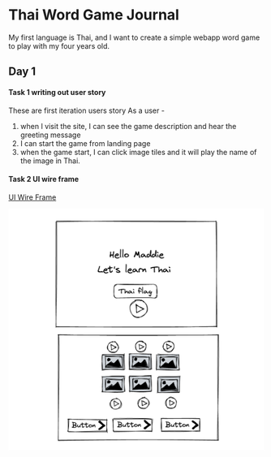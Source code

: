 # Thai Word Game Journal

My first language is Thai, and I want to create a simple webapp word game to play with my four years old.

## Day 1

#### Task 1 writing out user story

These are first iteration users story
As a user -

1. when I visit the site, I can see the game description and hear the greeting message
2. I can start the game from landing page
3. when the game start, I can click image tiles and it will play the name of the image in Thai.

#### Task 2 UI wire frame

[UI Wire Frame](https://excalidraw.com/#json=SOM85H-29YGUNFU6atZI6,AfqFty9PlsO5-V41baM6qA)

![UI-WireFrame IMG](../asset/THuiwireframe.png)
